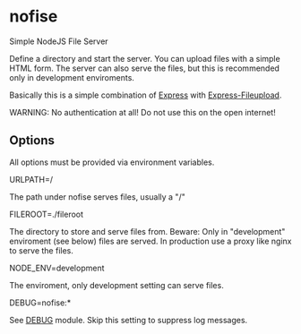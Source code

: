 # nofise
Simple NodeJS File Server

Define a directory and start the server. You can upload files with a simple
HTML form. The server can also serve the files, but this is recommended only 
in development enviroments.

Basically this is a simple combination of [Express](https://expressjs.com/) 
with [Express-Fileupload](https://www.npmjs.com/package/express-fileupload). 

WARNING: No authentication at all! Do not use this on the open internet!

## Options

All options must be provided via environment variables.

URLPATH=/

The path under nofise serves files, usually a "/"

FILEROOT=./fileroot

The directory to store and serve files from.
Beware: Only in "development" enviroment (see below) files are served. 
In production use a proxy like nginx to serve the files.

NODE_ENV=development

The enviroment, only development setting can serve files.

DEBUG=nofise:*

See [DEBUG](https://github.com/visionmedia/debug#readme) module. 
Skip this setting to suppress log messages.


